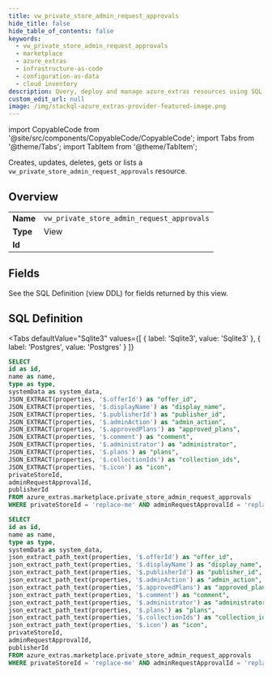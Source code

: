 ```yaml
--- 
title: vw_private_store_admin_request_approvals
hide_title: false
hide_table_of_contents: false
keywords:
  - vw_private_store_admin_request_approvals
  - marketplace
  - azure_extras
  - infrastructure-as-code
  - configuration-as-data
  - cloud inventory
description: Query, deploy and manage azure_extras resources using SQL
custom_edit_url: null
image: /img/stackql-azure_extras-provider-featured-image.png
---
```


import CopyableCode from '@site/src/components/CopyableCode/CopyableCode';
import Tabs from '@theme/Tabs';
import TabItem from '@theme/TabItem';

Creates, updates, deletes, gets or lists a <code>vw_private_store_admin_request_approvals</code> resource.

## Overview
<table><tbody>
<tr><td><b>Name</b></td><td><code>vw_private_store_admin_request_approvals</code></td></tr>
<tr><td><b>Type</b></td><td>View</td></tr>
<tr><td><b>Id</b></td><td><CopyableCode code="azure_extras.marketplace.vw_private_store_admin_request_approvals" /></td></tr>
</tbody></table>

## Fields

See the SQL Definition (view DDL) for fields returned by this view.

## SQL Definition

<Tabs
defaultValue="Sqlite3"
values={[
{ label: 'Sqlite3', value: 'Sqlite3' },
{ label: 'Postgres', value: 'Postgres' }
]}
>
<TabItem value="Sqlite3">

```sql
SELECT
id as id,
name as name,
type as type,
systemData as system_data,
JSON_EXTRACT(properties, '$.offerId') as "offer_id",
JSON_EXTRACT(properties, '$.displayName') as "display_name",
JSON_EXTRACT(properties, '$.publisherId') as "publisher_id",
JSON_EXTRACT(properties, '$.adminAction') as "admin_action",
JSON_EXTRACT(properties, '$.approvedPlans') as "approved_plans",
JSON_EXTRACT(properties, '$.comment') as "comment",
JSON_EXTRACT(properties, '$.administrator') as "administrator",
JSON_EXTRACT(properties, '$.plans') as "plans",
JSON_EXTRACT(properties, '$.collectionIds') as "collection_ids",
JSON_EXTRACT(properties, '$.icon') as "icon",
privateStoreId,
adminRequestApprovalId,
publisherId
FROM azure_extras.marketplace.private_store_admin_request_approvals
WHERE privateStoreId = 'replace-me' AND adminRequestApprovalId = 'replace-me' AND publisherId = 'replace-me';
```

</TabItem>
<TabItem value="Postgres">

```sql
SELECT
id as id,
name as name,
type as type,
systemData as system_data,
json_extract_path_text(properties, '$.offerId') as "offer_id",
json_extract_path_text(properties, '$.displayName') as "display_name",
json_extract_path_text(properties, '$.publisherId') as "publisher_id",
json_extract_path_text(properties, '$.adminAction') as "admin_action",
json_extract_path_text(properties, '$.approvedPlans') as "approved_plans",
json_extract_path_text(properties, '$.comment') as "comment",
json_extract_path_text(properties, '$.administrator') as "administrator",
json_extract_path_text(properties, '$.plans') as "plans",
json_extract_path_text(properties, '$.collectionIds') as "collection_ids",
json_extract_path_text(properties, '$.icon') as "icon",
privateStoreId,
adminRequestApprovalId,
publisherId
FROM azure_extras.marketplace.private_store_admin_request_approvals
WHERE privateStoreId = 'replace-me' AND adminRequestApprovalId = 'replace-me' AND publisherId = 'replace-me';
```

</TabItem>
</Tabs>
